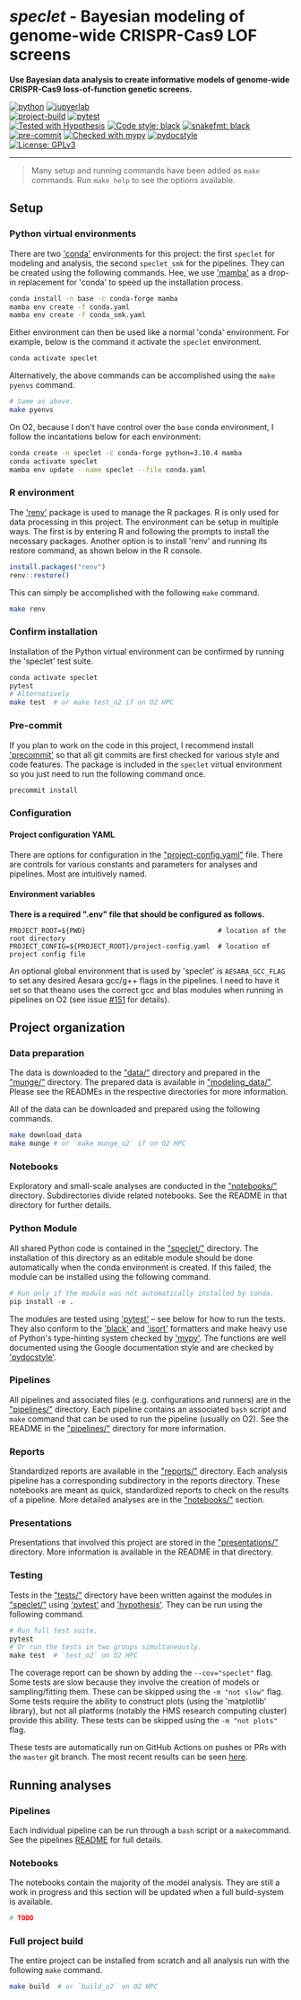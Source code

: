 # *speclet* - Bayesian modeling of genome-wide CRISPR-Cas9 LOF screens

**Use Bayesian data analysis to create informative models of genome-wide CRISPR-Cas9 loss-of-function genetic screens.**

[![python](https://img.shields.io/badge/Python-3.10-3776AB.svg?style=flat&logo=python&logoColor=white)](https://www.python.org)
[![jupyerlab](https://img.shields.io/badge/Jupyter-Lab-F37626.svg?style=flat&logo=jupyter)](https://jupyter.org) <br>
[![project-build](https://github.com/Kevin-Haigis-Lab/speclet/actions/workflows/project-build.yaml/badge.svg)](https://github.com/Kevin-Haigis-Lab/speclet/actions/workflows/project-build.yaml)
[![pytest](https://github.com/Kevin-Haigis-Lab/speclet/actions/workflows/CI.yaml/badge.svg)](https://github.com/Kevin-Haigis-Lab/speclet/actions/workflows/CI.yaml) <br>
[![Tested with Hypothesis](https://img.shields.io/badge/hypothesis-tested-brightgreen.svg)](https://hypothesis.readthedocs.io/)
[![Code style: black](https://img.shields.io/badge/code%20style-black-000000.svg)](https://github.com/psf/black)
[![snakefmt: black](https://img.shields.io/badge/snakefmt-black-000000.svg)](https://github.com/snakemake/snakefmt)
[![pre-commit](https://img.shields.io/badge/pre--commit-enabled-brightgreen?logo=pre-commit&logoColor=white)](https://github.com/pre-commit/pre-commit)
[![Checked with mypy](http://www.mypy-lang.org/static/mypy_badge.svg)](http://mypy-lang.org/)
[![pydocstyle](https://img.shields.io/badge/pydocstyle-enabled-AD4CD3)](http://www.pydocstyle.org/en/stable/) <br>
[![License: GPLv3](https://img.shields.io/badge/License-GPLv3-blue.svg)](https://www.gnu.org/licenses/gpl-3.0)

---

> Many setup and running commands have been added as `make` commands.
> Run `make help` to see the options available.

## Setup

### Python virtual environments

There are two ['conda'](https://docs.conda.io/en/latest/) environments for this project: the first `speclet` for modeling and analysis, the second `speclet_smk` for the pipelines.
They can be created using the following commands.
Hee, we use ['mamba'](https://github.com/mamba-org/mamba) as a drop-in replacement for 'conda' to speed up the installation process.

```bash
conda install -n base -c conda-forge mamba
mamba env create -f conda.yaml
mamba env create -f conda_smk.yaml
```

Either environment can then be used like a normal 'conda' environment.
For example, below is the command it activate the `speclet` environment.

```bash
conda activate speclet
```

Alternatively, the above commands can be accomplished using the `make pyenvs` command.

```bash
# Same as above.
make pyenvs
```

On O2, because I don't have control over the `base` conda environment, I follow the incantations below for each environment:

```bash
conda create -n speclet -c conda-forge python=3.10.4 mamba
conda activate speclet
mamba env update --name speclet --file conda.yaml
```

### R environment

The ['renv']() package is used to manage the R packages.
R is only used for data processing in this project.
The environment can be setup in multiple ways.
The first is by entering R and following the prompts to install the necessary packages.
Another option is to install 'renv' and running its restore command, as shown below in the R console.

```r
install.packages("renv")
renv::restore()
```

This can simply be accomplished with the following `make` command.

```bash
make renv
```

### Confirm installation

Installation of the Python virtual environment can be confirmed by running the 'speclet' test suite.

```bash
conda activate speclet
pytest
# Alternatively
make test  # or make test_o2 if on O2 HPC
```

### Pre-commit

If you plan to work on the code in this project, I recommend install ['precommit'](/Users/admin/Developer/haigis-lab/speclet/.speclet_env) so that all git commits are first checked for various style and code features.
The package is included in the `speclet` virtual environment so you just need to run the following command once.

```bash
precommit install
```

### Configuration

#### Project configuration YAML

There are options for configuration in the ["project-config.yaml"](project-config.yaml) file.
There are controls for various constants and parameters for analyses and pipelines.
Most are intuitively named.

#### Environment variables

**There is a required ".env" file that should be configured as follows.**

```text
PROJECT_ROOT=${PWD}                                 # location of the root directory
PROJECT_CONFIG=${PROJECT_ROOT}/project-config.yaml  # location of project config file
```

An optional global environment that is used by 'speclet' is `AESARA_GCC_FLAG` to set any desired Aesara gcc/g++ flags in the pipelines.
I need to have it set so that theano uses the correct gcc and blas modules when running in pipelines on O2 (see issue [#151](https://github.com/Kevin-Haigis-Lab/speclet/issues/151) for details).

## Project organization

### Data preparation

The data is downloaded to the ["data/"](data/) directory and prepared in the ["munge/"](munge/) directory.
The prepared data is available in ["modeling_data/"](modeling_data/).
Please see the READMEs in the respective directories for more information.

All of the data can be downloaded and prepared using the following commands.

```bash
make download_data
make munge # or `make munge_o2` if on O2 HPC
```

### Notebooks

Exploratory and small-scale analyses are conducted in the ["notebooks/"](notebooks/) directory.
Subdirectories divide related notebooks.
See the README in that directory for further details.

### Python Module

All shared Python code is contained in the ["speclet/"](speclet) directory.
The installation of this directory as an editable module should be done automatically when the conda environment is created.
If this failed, the module can be installed using the following command.

```python
# Run only if the module was not automatically installed by conda.
pip install -e .
```

The modules are tested using ['pytest'](https://docs.pytest.org/en/stable/) –  see below for how to run the tests.
They also conform to the ['black'](https://github.com/psf/black) and ['isort'](https://pycqa.github.io/isort/) formatters and make heavy use of Python's type-hinting system checked by ['mypy'](http://mypy-lang.org/).
The functions are well documented using the Google documentation style and are checked by ['pydocstyle'](http://www.pydocstyle.org/en/stable/).

### Pipelines

All pipelines and associated files (e.g. configurations and runners) are in the ["pipelines/"](pipelines) directory.
Each pipeline contains an associated `bash` script and `make` command that can be used to run the pipeline (usually on O2).
See the README in the ["pipelines/"](pipelines/) directory for more information.

### Reports

Standardized reports are available in the ["reports/"](reports) directory.
Each analysis pipeline has a corresponding subdirectory in the reports directory.
These notebooks are meant as quick, standardized reports to check on the results of a pipeline.
More detailed analyses are in the ["notebooks/"](notebooks/) section.

### Presentations

Presentations that involved this project are stored in the ["presentations/"](presentations) directory.
More information is available in the README in that directory.

### Testing

Tests in the ["tests/"](tests) directory have been written against the modules in ["speclet/"](speclet) using ['pytest'](https://docs.pytest.org/en/stable/) and ['hypothesis'](https://hypothesis.readthedocs.io/en/latest/).
They can be run using the following command.

```python
# Run full test suite.
pytest
# Or run the tests in two groups simultaneously.
make test  # `test_o2` on O2 HPC
```

The coverage report can be shown by adding the `--cov="speclet"` flag.
Some tests are slow because they involve the creation of models or sampling/fitting them.
These can be skipped using the `-m "not slow"` flag.
Some tests require the ability to construct plots (using the 'matplotlib' library), but not all platforms (notably the HMS research computing cluster) provide this ability.
These tests can be skipped using the `-m "not plots"` flag.

These tests are automatically run on GitHub Actions on pushes or PRs with the `master` git branch.
The most recent results can be seen [here](https://github.com/Kevin-Haigis-Lab/speclet/actions).

## Running analyses

### Pipelines

Each individual pipeline can be run through a `bash` script or a `make`command.
See the pipelines [README](pipelines/README.md) for full details.

### Notebooks

The notebooks contain the majority of the model analysis.
They are still a work in progress and this section will be updated when a full build-system is available.

```bash
# TODO
```

### Full project build

The entire project can be installed from scratch and all analysis run with the following `make` command.

```bash
make build  # or `build_o2` on O2 HPC
```
